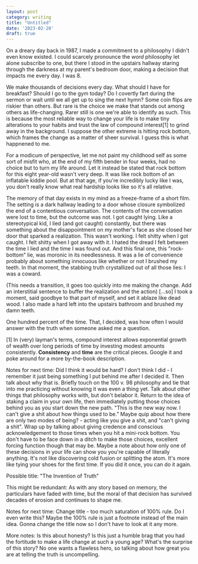 ```yaml
---
layout: post
category: writing
title: "Untitled"
date: '2023-02-20'
draft: true
---
```


On a dreary day back in 1987, I made a commitment to a philosophy I didn't even know existed. I could scarcely pronounce the _word_ philosophy let alone subscribe to one, but there I stood in the upstairs hallway staring through the darkness at my parent's bedroom door, making a decision that impacts me every day. I was 8.

We make thousands of decisions every day. What should I have for breakfast? Should I go to the gym today? Do I covertly fart during the sermon or wait until we all get up to sing the next hymn? Some coin flips are riskier than others. But rare is the choice we make that stands out among others as life-changing. Rarer still is one we're able to identify as such. This is because the most reliable way to change your life is to make tiny alterations to your habits and trust the law of compound interest[1] to grind away in the background. I suppose the other extreme is hitting rock bottom, which frames the change as a matter of sheer survival. I guess this is what happnened to me.

For a modicum of perspective, let me not paint my childhood self as some sort of misfit who, at the end of my fifth bender in four weeks, had no choice but to turn my life around. Let it instead be stated that rock bottom for this eight year-old wasn't very deep. It was like rock bottom of an inflatable kiddie pool. But at that age, if you're incredibly lucky like I was, you don't really know what real hardship looks like so it's all relative.

The memory of that day exists in my mind as a freeze-frame of a short film. The setting is a dark hallway leading to a door whose closure symbolized the end of a contentious conversation. The contents of the conversation were lost to time, but the outcome was not. I got caught lying. Like a stereotypical kid, I lied (and got caught) constantly, but there was something about the disappointment on my mother's face as she closed her door that sparked a realization. This wasn't working. I felt shitty when I got caught. I felt shitty when I got away with it. I hated the dread I felt between the time I lied and the time I was found out. And this final one, this "rock-bottom" lie, was moronic in its needlessness. It was a lie of convenience probably about something innocuous like whether or not I brushed my teeth. In that moment, the stabbing truth crystallized out of all those lies: I was a coward.

(This needs a transition, it goes too quickly into me making the change. Add an interstitial sentence to buffer the realization and the action) [...so] I took a moment, said goodbye to that part of myself, and set it ablaze like dead wood. I also made a hard left into the upstairs bathroom and brushed my damn teeth.

One hundred percent of the time. That, I decided, was how often I would answer with the truth when someone asked me a question. 

[1] In (very) layman's terms, compound interest allows exponential growth of wealth over long periods of time by investing modest amounts consistently. **Consistency** and **time** are the critical pieces. Google it and poke around for a more by-the-book description.

Notes for next time: Did I think it would be hard? I don't think I did - I remember it just being something I put behind me after I decided it. Then talk about why that is. Briefly touch on the 100 v. 98 philosophy and tie that into me practicing without knowing it was even a thing yet. Talk about other things that philosophy works with, but don't belabor it. Return to the idea of staking a claim in your own life, then immediately putting those choices behind you as you start down the new path. "This is the new way now. I can't give a shit about how things used to be." Maybe quip about how there are only two modes of being? - acting like you give a shit, and "can't giving a shit". Wrap up by talking about giving credence and conscious acknowledgement to those times when you hit a mini-rock bottom. You don't have to be face down in a ditch to make those choices, excellent forcing function though that may be. Maybe a note about how only one of these decisions in your life can show you you're capable of literally anything. It's not like discovering cold fusion or splitting the atom. It's more like tying your shoes for the first time. If you did it once, you can do it again.


Possible title: "The Invention of Truth"



This might be redundant: As with any story based on memory, the particulars have faded with time, but the moral of that decision has survived decades of erosion and continues to shape me.

Notes for next time: Change title - too much saturation of 100% rule. Do I even write this? Maybe the 100% rule is just a footnote instead of the main idea. Gonna change the title now so I don't have to look at it any more.

More notes: Is this about honesty? Is this just a humble brag that you had the fortitude to make a life change at such a young age? What's the surprise of this story? No one wants a flawless hero, so talking about how great you are at telling the truth is uncompelling.


